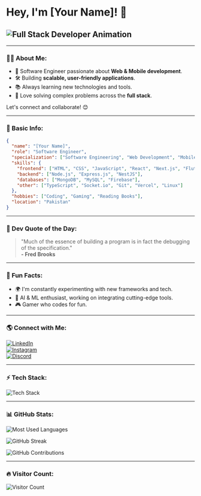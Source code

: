 # Hey, I'm [Your Name]! 👋

## <img src="https://readme-typing-svg.herokuapp.com?font=Fira+Code&weight=500&size=22&duration=3000&pause=1000&color=F7F7F7&vCenter=true&multiline=true&width=450&height=50&lines=Full+Stack+Developer+|+AI+%26+ML+Enthusiast+%F0%9F%9A%80" alt="Full Stack Developer Animation" />

---

### 👨‍💻 About Me:

- 🚀 Software Engineer passionate about **Web & Mobile development**.
- 🛠️ Building **scalable, user-friendly applications**.
- 📚 Always learning new technologies and tools.
- 🧩 Love solving complex problems across the **full stack**.

Let's connect and collaborate! 😊

---

### 📖 Basic Info:
```json
{
  "name": "[Your Name]",
  "role": "Software Engineer",
  "specialization": ["Software Engineering", "Web Development", "Mobile Development"],
  "skills": {
    "frontend": ["HTML", "CSS", "JavaScript", "React", "Next.js", "Flutter"],
    "backend": ["Node.js", "Express.js", "NestJS"],
    "databases": ["MongoDB", "MySQL", "Firebase"],
    "other": ["TypeScript", "Socket.io", "Git", "Vercel", "Linux"]
  },
  "hobbies": ["Coding", "Gaming", "Reading Books"],
  "location": "Pakistan"
}
```

---

### 📜 Dev Quote of the Day:
> "Much of the essence of building a program is in fact the debugging of the specification."  
> **- Fred Brooks**

---

### 🎯 Fun Facts:
- 🌍 I'm constantly experimenting with new frameworks and tech.
- 🤖 AI & ML enthusiast, working on integrating cutting-edge tools.
- 🎮 Gamer who codes for fun.

---

### 🌎 Connect with Me:
[![LinkedIn](https://img.shields.io/badge/LinkedIn-0077B5?style=for-the-badge&logo=linkedin&logoColor=white&animation=fade-in)](https://linkedin.com/in/your-profile)  
[![Instagram](https://img.shields.io/badge/Instagram-E4405F?style=for-the-badge&logo=instagram&logoColor=white&animation=pulse)](https://instagram.com/your-profile)  
[![Discord](https://img.shields.io/badge/Discord-5865F2?style=for-the-badge&logo=discord&logoColor=white&animation=wave)](https://discord.com/invite/your-invite)

---

### ⚡ Tech Stack:
![Tech Stack](https://skillicons.dev/icons?i=html,css,js,react,nextjs,nodejs,express,java,python,php,docker,kubernetes,mongodb,mysql,git,github,vercel,linux&animation=fade-in)

---

### 📊 GitHub Stats:
![Most Used Languages](https://github-readme-stats.vercel.app/api/top-langs/?username=Moizuddin407&layout=compact&theme=dark&hide_border=true&animate=fade-in)

![GitHub Streak](https://github-readme-streak-stats.herokuapp.com/?user=Moizuddin407&theme=dark&animation=pulse)

![GitHub Contributions](https://github-readme-activity-graph.vercel.app/graph?username=Moizuddin407&theme=react-dark&animation=wave)

---

### 🔥 Visitor Count:
![Visitor Count](https://komarev.com/ghpvc/?username=Moizuddin407&style=flat-square&color=green)
